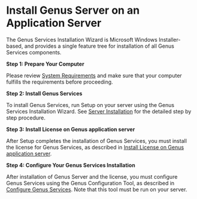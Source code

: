 # Install Genus Server on an Application Server

The Genus Services Installation Wizard is Microsoft Windows Installer-based, and provides a single feature tree for installation of all Genus Services components.

**Step 1: Prepare Your Computer**

Please review [System Requirements](system-requirements.md) and make sure that your computer fulfills the requirements before proceeding.

**Step 2: Install Genus Services**

To install Genus Services, run Setup on your server using the Genus Services Installation Wizard. See [Server Installation](../defining-an-app-model/logic/action-orchestration/genus-app-services-installation--step-by-step.md "Genus Services Installation - Step by Step") for the detailed step by step procedure.

**Step 3: Install License on Genus application server**

After Setup completes the installation of Genus Services, you must install the license for Genus Services, as described in [Install License on Genus application server](install-license-on-genus-server.md).

**Step 4: Configure Your Genus Services Installation**

After installation of Genus Server and the license, you must configure Genus Services using the Genus Configuration Tool, as described in [Configure Genus Services](configure-and-maintain-genus-server.md). Note that this tool must be run on your server.
